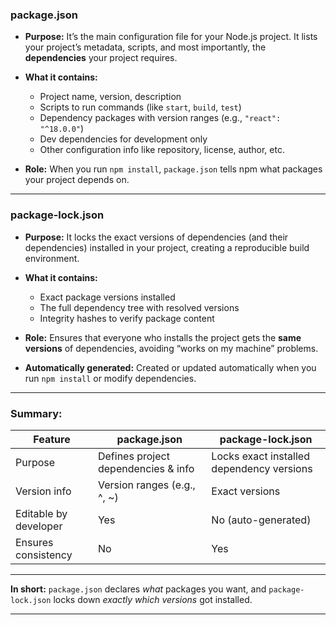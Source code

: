 
### **package.json**

* **Purpose:**
  It’s the main configuration file for your Node.js project. It lists your project’s metadata, scripts, and most importantly, the **dependencies** your project requires.

* **What it contains:**

  * Project name, version, description
  * Scripts to run commands (like `start`, `build`, `test`)
  * Dependency packages with version ranges (e.g., `"react": "^18.0.0"`)
  * Dev dependencies for development only
  * Other configuration info like repository, license, author, etc.

* **Role:**
  When you run `npm install`, `package.json` tells npm what packages your project depends on.

---

### **package-lock.json**

* **Purpose:**
  It locks the exact versions of dependencies (and their dependencies) installed in your project, creating a reproducible build environment.

* **What it contains:**

  * Exact package versions installed
  * The full dependency tree with resolved versions
  * Integrity hashes to verify package content

* **Role:**
  Ensures that everyone who installs the project gets the **same versions** of dependencies, avoiding “works on my machine” problems.

* **Automatically generated:**
  Created or updated automatically when you run `npm install` or modify dependencies.

---

### **Summary:**

| Feature               | package.json                        | package-lock.json                         |
| --------------------- | ----------------------------------- | ----------------------------------------- |
| Purpose               | Defines project dependencies & info | Locks exact installed dependency versions |
| Version info          | Version ranges (e.g., ^, \~)        | Exact versions                            |
| Editable by developer | Yes                                 | No (auto-generated)                       |
| Ensures consistency   | No                                  | Yes                                       |

---

**In short:**
`package.json` declares *what* packages you want, and `package-lock.json` locks down *exactly which versions* got installed.

---
